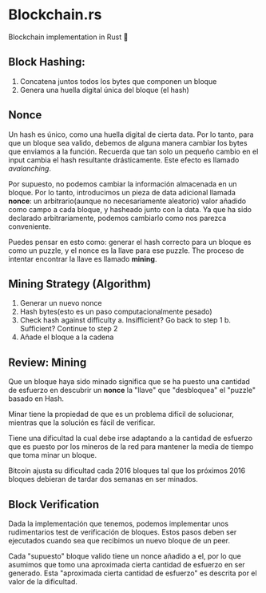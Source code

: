 # Blockchain.rs

Blockchain implementation in Rust :crab:

## Block Hashing:

1. Concatena juntos todos los bytes que componen un bloque
2. Genera una huella digital única del bloque (el hash) 

## Nonce

Un hash es único, como una huella digital de cierta data. Por lo tanto, para que un bloque sea valido, debemos de alguna manera cambiar los bytes que enviamos a la función. Recuerda que tan solo un pequeño cambio en el input cambia el hash resultante drásticamente. Este efecto es llamado *avalanching*.

Por supuesto, no podemos cambiar la información almacenada en un bloque. Por lo tanto, introducimos un pieza de data adicional llamada **nonce**: un arbitrario(aunque no necesariamente aleatorio) valor añadido como campo a cada bloque, y hasheado junto con la data. Ya que ha sido declarado arbitrariamente, podemos cambiarlo como nos parezca conveniente.

Puedes pensar en esto como: generar el hash correcto para un bloque es como un puzzle, y el nonce es la llave para ese puzzle. The proceso de intentar encontrar la llave es llamado **mining**.

## Mining Strategy (Algorithm)

1. Generar un nuevo nonce
2. Hash bytes(esto es un paso computacionalmente pesado)
3. Check hash against difficulty
   a. Insifficient? Go back to step 1
   b. Sufficient? Continue to step 2
4. Añade el bloque a la cadena

## Review: Mining

Que un bloque haya sido minado significa que se ha puesto una cantidad de esfuerzo en descubrir un **nonce** la "llave" que "desbloquea" el "puzzle" basado en Hash.

Minar tiene la propiedad de que es un problema difícil de solucionar, mientras que la solución es fácil de verificar.

Tiene una dificultad la cual debe irse adaptando a la cantidad de esfuerzo que es puesto por los mineros de la red para mantener la media de tiempo que toma minar un bloque.

Bitcoin ajusta su dificultad cada 2016 bloques tal que los próximos 2016 bloques debieran de tardar dos semanas en ser minados.

## Block Verification

Dada la implementación que tenemos, podemos implementar unos rudimentarios test de verificación de bloques. Estos pasos deben ser ejecutados cuando sea que recibimos un nuevo bloque de un peer.

Cada "supuesto" bloque valido tiene un nonce añadido a el, por lo que asumimos que tomo una aproximada cierta cantidad de esfuerzo en ser generado. Esta "aproximada cierta cantidad de esfuerzo" es descrita por el valor de la dificultad.